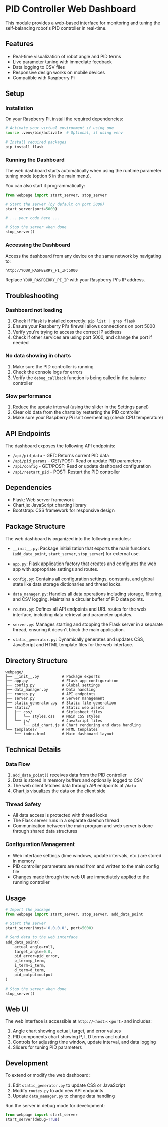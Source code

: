 # PID Controller Web Dashboard

This module provides a web-based interface for monitoring and tuning the self-balancing robot's PID controller in real-time.

## Features

- Real-time visualization of robot angle and PID terms
- Live parameter tuning with immediate feedback
- Data logging to CSV files
- Responsive design works on mobile devices
- Compatible with Raspberry Pi

## Setup

### Installation

On your Raspberry Pi, install the required dependencies:

```bash
# Activate your virtual environment if using one
source .venv/bin/activate  # Optional, if using venv

# Install required packages
pip install flask
```

### Running the Dashboard

The web dashboard starts automatically when using the runtime parameter tuning mode (option 5 in the main menu).

You can also start it programmatically:

```python
from webpage import start_server, stop_server

# Start the server (by default on port 5000)
start_server(port=5000)

# ... your code here ...

# Stop the server when done
stop_server()
```

### Accessing the Dashboard

Access the dashboard from any device on the same network by navigating to:

```
http://YOUR_RASPBERRY_PI_IP:5000
```

Replace `YOUR_RASPBERRY_PI_IP` with your Raspberry Pi's IP address.

## Troubleshooting

### Dashboard not loading

1. Check if Flask is installed correctly: `pip list | grep flask`
2. Ensure your Raspberry Pi's firewall allows connections on port 5000
3. Verify you're trying to access the correct IP address
4. Check if other services are using port 5000, and change the port if needed

### No data showing in charts

1. Make sure the PID controller is running
2. Check the console logs for errors
3. Verify the `debug_callback` function is being called in the balance controller

### Slow performance

1. Reduce the update interval (using the slider in the Settings panel)
2. Clear old data from the charts by restarting the PID controller
3. Make sure your Raspberry Pi isn't overheating (check CPU temperature)

## API Endpoints

The dashboard exposes the following API endpoints:

- `/api/pid_data` - GET: Returns current PID data
- `/api/pid_params` - GET/POST: Read or update PID parameters
- `/api/config` - GET/POST: Read or update dashboard configuration
- `/api/restart_pid` - POST: Restart the PID controller

## Dependencies

- Flask: Web server framework
- Chart.js: JavaScript charting library
- Bootstrap: CSS framework for responsive design

## Package Structure

The web dashboard is organized into the following modules:

- `__init__.py`: Package initialization that exports the main functions (`add_data_point`, `start_server`, `stop_server`) for external use.

- `app.py`: Flask application factory that creates and configures the web app with appropriate settings and routes.

- `config.py`: Contains all configuration settings, constants, and global state like data storage dictionaries and thread locks.

- `data_manager.py`: Handles all data operations including storage, filtering, and CSV logging. Maintains a circular buffer of PID data points.

- `routes.py`: Defines all API endpoints and URL routes for the web interface, including data retrieval and parameter updates.

- `server.py`: Manages starting and stopping the Flask server in a separate thread, ensuring it doesn't block the main application.

- `static_generator.py`: Dynamically generates and updates CSS, JavaScript and HTML template files for the web interface.

## Directory Structure

```
webpage/
├── __init__.py          # Package exports
├── app.py               # Flask app configuration
├── config.py            # Global settings
├── data_manager.py      # Data handling
├── routes.py            # API endpoints
├── server.py            # Server management
├── static_generator.py  # Static file generation
├── static/              # Static web assets
│   ├── css/             # Stylesheet files
│   │   └── styles.css   # Main CSS styles
│   └── js/              # JavaScript files
│       └── pid_chart.js # Chart rendering and data handling
└── templates/           # HTML templates
    └── index.html       # Main dashboard layout
```

## Technical Details

### Data Flow

1. `add_data_point()` receives data from the PID controller
2. Data is stored in memory buffers and optionally logged to CSV
3. The web client fetches data through API endpoints at `/data`
4. Chart.js visualizes the data on the client side

### Thread Safety

- All data access is protected with thread locks
- The Flask server runs in a separate daemon thread
- Communication between the main program and web server is done through shared data structures

### Configuration Management

- Web interface settings (time windows, update intervals, etc.) are stored in memory
- PID controller parameters are read from and written to the main config file
- Changes made through the web UI are immediately applied to the running controller

## Usage

```python
# Import the package
from webpage import start_server, stop_server, add_data_point

# Start the server
start_server(host='0.0.0.0', port=5000)

# Send data to the web interface
add_data_point(
    actual_angle=roll,
    target_angle=0.0, 
    pid_error=pid_error,
    p_term=p_term,
    i_term=i_term,
    d_term=d_term,
    pid_output=output
)

# Stop the server when done
stop_server()
```

## Web UI

The web interface is accessible at `http://<host>:<port>` and includes:

1. Angle chart showing actual, target, and error values
2. PID components chart showing P, I, D terms and output
3. Controls for adjusting time window, update interval, and data logging
4. Sliders for tuning PID parameters

## Development

To extend or modify the web dashboard:

1. Edit `static_generator.py` to update CSS or JavaScript
2. Modify `routes.py` to add new API endpoints
3. Update `data_manager.py` to change data handling

Run the server in debug mode for development:

```python
from webpage import start_server
start_server(debug=True)
``` 